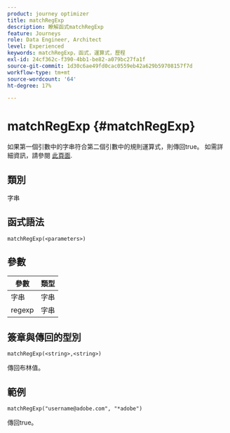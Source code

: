 ```yaml
---
product: journey optimizer
title: matchRegExp
description: 瞭解函式matchRegExp
feature: Journeys
role: Data Engineer, Architect
level: Experienced
keywords: matchRegExp，函式，運算式，歷程
exl-id: 24cf362c-f390-4bb1-be82-a079bc27fa1f
source-git-commit: 1d30c6ae49fd0cac0559eb42a629b59708157f7d
workflow-type: tm+mt
source-wordcount: '64'
ht-degree: 17%

---
```


# matchRegExp {#matchRegExp}

如果第一個引數中的字串符合第二個引數中的規則運算式，則傳回true。 如需詳細資訊，請參閱 [此頁面](https://docs.oracle.com/javase/7/docs/api/java/util/regex/Pattern.html).

## 類別

字串

## 函式語法

`matchRegExp(<parameters>)`

## 參數

| 參數 | 類型 |
|--- |--- |
| 字串 | 字串 |
| regexp | 字串 |

## 簽章與傳回的型別

`matchRegExp(<string>,<string>)`

傳回布林值。

## 範例

`matchRegExp("username@adobe.com", "*adobe")`

傳回true。
